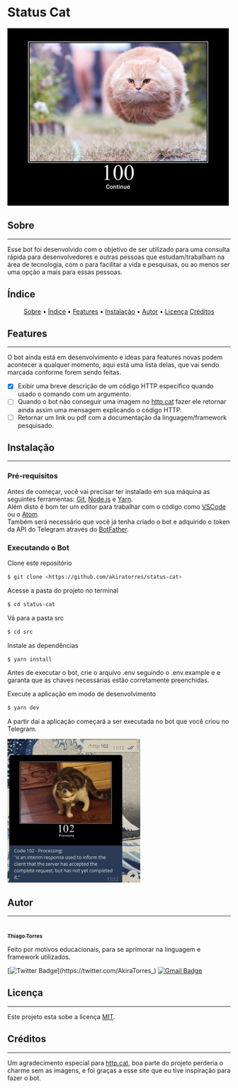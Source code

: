 # Status Cat

<img src="./assets/banner.jpg" alt="banner" width="500"/>

## Sobre

---

Esse bot foi desenvolvido com o objetivo de ser utilizado para uma consulta rápida para desenvolvedores e outras pessoas que estudam/trabalham na área de tecnologia, com o para facilitar a vida e pesquisas, ou ao menos ser uma opção a mais para essas pessoas.

## Índice

<p align="center">
 <a href="#sobre">Sobre</a> •
 <a href="#índice">Índice</a> • 
 <a href="#features">Features</a> • 
 <a href="#instalação">Instalação</a> •  
 <a href="#autor">Autor</a> • 
 <a href="#licença">Licença</a>
 <a href="#créditos">Créditos</a>
</p>

## Features

---

O bot ainda está em desenvolvimento e ideas para features novas podem acontecer a qualquer momento, aqui está uma lista delas, que vai sendo marcada conforme forem sendo feitas.

-   [x] Exibir uma breve descrição de um código HTTP específico quando usado o comando com um argumento.
-   [ ] Quando o bot não conseguir uma imagem no [http.cat](https://http.cat/) fazer ele retornar ainda assim uma mensagem explicando o código HTTP.
-   [ ] Retornar um link ou pdf com a documentação da linguagem/framework pesquisado.

## Instalação

---

### Pré-requisitos

Antes de começar, você vai precisar ter instalado em sua máquina as seguintes ferramentas:
[Git](https://git-scm.com), [Node.js](https://nodejs.org/en/) e [Yarn](https://yarnpkg.com/).  
Além disto é bom ter um editor para trabalhar com o código como [VSCode](https://code.visualstudio.com/) ou o [Atom](https://atom.io/).  
Também será necessário que você já tenha criado o bot e adquirido o token da API do Telegram através do [BotFather](https://t.me/botfather).

### Executando o Bot

Clone este repositório

```bash
$ git clone <https://github.com/akiratorres/status-cat>
```

Acesse a pasta do projeto no terminal

```bash
$ cd status-cat
```

Vá para a pasta src

```bash
$ cd src
```

Instale as dependências

```bash
$ yarn install
```

Antes de executar o bot, crie o arquivo .env seguindo o .env.example e e garanta que as chaves necessárias estão corretamente preenchidas.

Execute a aplicação em modo de desenvolvimento

```bash
$ yarn dev
```

A partir daí a aplicação começará a ser executada no bot que você criou no Telegram.

<img src="./assets/example.png" alt="banner" width="300"/>

## Autor

---

<a href="https://blog.rocketseat.com.br/author/thiago/">
 <img style="border-radius: 50%;" src="https://avatars.githubusercontent.com/u/40040415?v=4" width="100px;" alt=""/>
 <br />
 <sub><b>Thiago Torres</b></sub></a>

Feito por motivos educacionais, para se aprimorar na linguagem e framework utilizados.

[![Twitter Badge](https://img.shields.io/badge/-@AkiraTorres_-1ca0f1?style=flat-square&labelColor=1ca0f1&logo=twitter&logoColor=white&link=https://twitter.com/AkiraTorres_)](https://twitter.com/AkiraTorres_)
[![Gmail Badge](https://img.shields.io/badge/-torres.thg@gmail.com-c14438?style=flat-square&logo=Gmail&logoColor=white&link=mailto:torres.thg@gmail.com)](mailto:torres.thg@gmail.com)

## Licença

---

Este projeto esta sobe a licença [MIT](./LICENSE).

## Créditos

---

Um agradecimento especial para [http.cat](https://http.cat/), boa parte do projeto perderia o charme sem as imagens, e foi graças a esse site que eu tive inspiração para fazer o bot.
